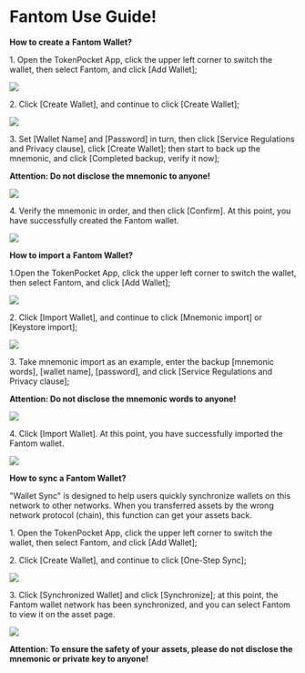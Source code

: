 # Fantom Use Guide!

**How to create a** **Fantom Wallet?**

1\. Open the TokenPocket App, click the upper left corner to switch the wallet, then select Fantom, and click \[Add Wallet];

![](<../../.gitbook/assets/1 (12).png>)

2\. Click \[Create Wallet], and continue to click \[Create Wallet];

![](<../../.gitbook/assets/2 (14) (1).png>)

3\. Set \[Wallet Name] and \[Password] in turn, then click \[Service Regulations and Privacy clause], click \[Create Wallet]; then start to back up the mnemonic, and click \[Completed backup, verify it now];

**Attention: Do not disclose the mnemonic to anyone!**

![](<../../.gitbook/assets/3 (12) (1).png>)

4\. Verify the mnemonic in order, and then click \[Confirm]. At this point, you have successfully created the Fantom wallet.

![](<../../.gitbook/assets/4 (7) (1).png>)

**How to import a** **Fantom Wallet?**

1.Open the TokenPocket App, click the upper left corner to switch the wallet, then select Fantom, and click \[Add Wallet];

![](<../../.gitbook/assets/5 (3) (1).png>)

2\. Click \[Import Wallet], and continue to click \[Mnemonic import] or \[Keystore import];

![](<../../.gitbook/assets/6 (2).png>)

3\. Take mnemonic import as an example, enter the backup \[mnemonic words], \[wallet name], \[password], and click \[Service Regulations and Privacy clause];

**Attention: Do not disclose the mnemonic words to anyone!**

![](<../../.gitbook/assets/7 (2).png>)

4\. Click \[Import Wallet]. At this point, you have successfully imported the Fantom wallet.

![](../../.gitbook/assets/8.png)

**How to sync a** **Fantom Wallet?**

"Wallet Sync" is designed to help users quickly synchronize wallets on this network to other networks. When you transferred assets by the wrong network protocol (chain), this function can get your assets back.

1\. Open the TokenPocket App, click the upper left corner to switch the wallet, then select Fantom, and click \[Add Wallet];



2\. Click \[Create Wallet], and continue to click \[One-Step Sync];

![](<../../.gitbook/assets/10 (1).png>)

3\. Click \[Synchronized Wallet] and click \[Synchronize]; at this point, the Fantom wallet network has been synchronized, and you can select Fantom to view it on the asset page.

![](<../../.gitbook/assets/11 (1).png>)

**Attention: To ensure the safety of your** **assets, please do not disclose the mnemonic or private key to anyone!**
